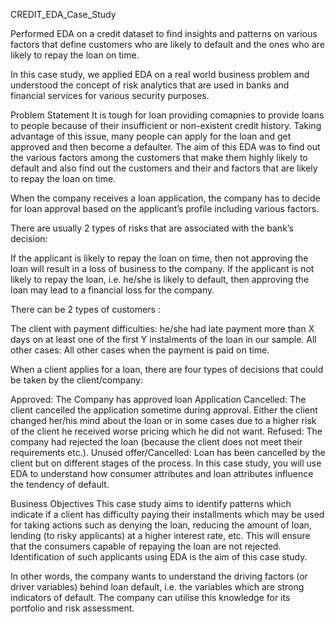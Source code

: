 CREDIT_EDA_Case_Study


Performed EDA on a credit dataset to find insights and patterns on various factors that define customers who are likely to default and the ones who are likely to repay the loan on time.

In this case study, we applied EDA on a real world business problem and understood the concept of risk analytics that are used in banks and financial services for various security purposes.

Problem Statement
It is tough for loan providing comapnies to provide loans to people because of their insufficient or non-existent credit history. Taking advantage of this issue, many people can apply for the loan and get approved and then become a defaulter. The aim of this EDA was to find out the various factors among the customers that make them highly likely to default and also find out the customers and their and factors that are likely to repay the loan on time.


When the company receives a loan application, the company has to decide for loan approval based on the applicant’s profile including various factors.

There are usually 2 types of risks that are associated with the bank’s decision:

If the applicant is likely to repay the loan on time, then not approving the loan will result in a loss of business to the company.
If the applicant is not likely to repay the loan, i.e. he/she is likely to default, then approving the loan may lead to a financial loss for the company.


There can be 2 types of customers :

The client with payment difficulties: he/she had late payment more than X days on at least one of the first Y instalments of the loan in our sample.
All other cases: All other cases when the payment is paid on time.


When a client applies for a loan, there are four types of decisions that could be taken by the client/company:

Approved: The Company has approved loan Application
Cancelled: The client cancelled the application sometime during approval. Either the client changed her/his mind about the loan or in some cases due to a higher risk of the client he received worse pricing which he did not want.
Refused: The company had rejected the loan (because the client does not meet their requirements etc.).
Unused offer/Cancelled: Loan has been cancelled by the client but on different stages of the process. In this case study, you will use EDA to understand how consumer attributes and loan attributes influence the tendency of default.

Business Objectives
This case study aims to identify patterns which indicate if a client has difficulty paying their installments which may be used for taking actions such as denying the loan, reducing the amount of loan, lending (to risky applicants) at a higher interest rate, etc. This will ensure that the consumers capable of repaying the loan are not rejected. Identification of such applicants using EDA is the aim of this case study.


In other words, the company wants to understand the driving factors (or driver variables) behind loan default, i.e. the variables which are strong indicators of default. The company can utilise this knowledge for its portfolio and risk assessment.
